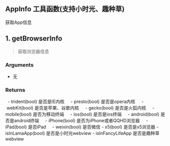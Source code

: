 ## AppInfo 工具函数(支持小时光、趣种草)
获取App信息

## 1. getBrowserInfo
> 获取浏览器信息
### Arguments
  - 无
### Returns
    - trident(bool) 是否是IE内核
    - presto(bool)  是否是opera内核
    - webKit(bool)  是否是苹果、谷歌内核
    - gecko(bool)   是否是火狐内核
    - mobile(bool)  是否为移动终端
    - ios(bool)     是否是ios终端
    - android(bool) 是否是android终端
    - iPhone(bool)  是否为iPhone或者QQHD浏览器
    - iPad(bool)    是否iPad
    - weixin(bool)  是否微信
    - x5(bool)      是否是x5浏览器
    - isInLamaApp(bool)  是否是小时光webview
    - isInFancyLifeApp   是否是趣种草webview

